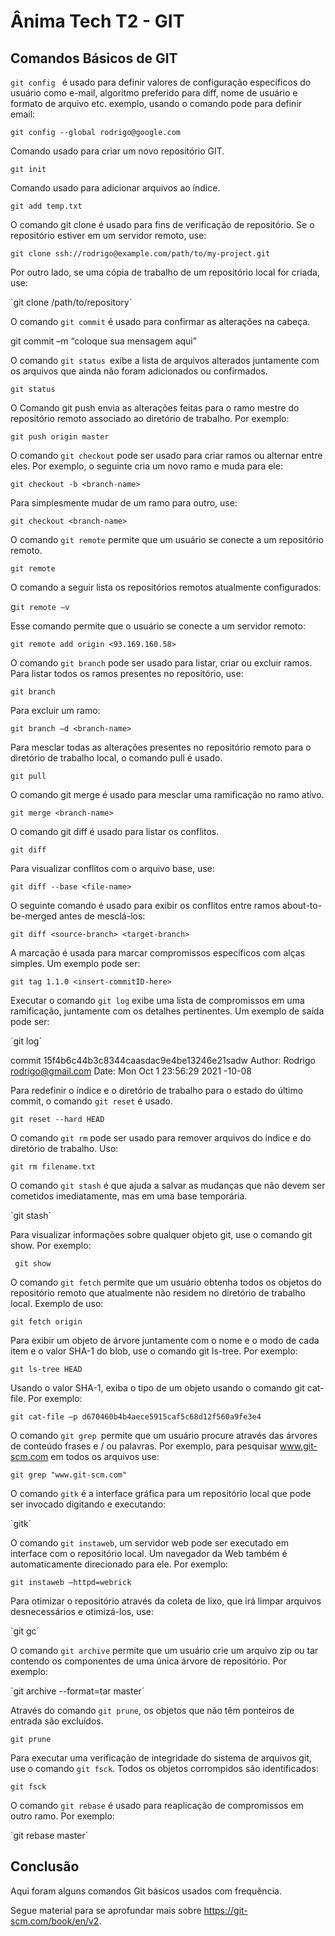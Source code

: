 <!-- @format -->

# Ânima Tech T2 - GIT

## Comandos Básicos de GIT

`git config ` é usado para definir valores de configuração específicos do usuário como e-mail, algoritmo preferido para diff, nome de usuário e formato de arquivo etc. exemplo, usando o comando pode para definir email:

`git config --global rodrigo@google.com`

Comando usado para criar um novo repositório GIT.

`git init`

Comando usado para adicionar arquivos ao índice.

`git add temp.txt`

O comando git clone é usado para fins de verificação de repositório. Se o repositório estiver em um servidor remoto, use:

`git clone ssh://rodrigo@example.com/path/to/my-project.git`

Por outro lado, se uma cópia de trabalho de um repositório local for criada, use:

`git clone /path/to/repository´

O comando `git commit` é usado para confirmar as alterações na cabeça.

git commit –m “coloque sua mensagem aqui”

O comando `git status `exibe a lista de arquivos alterados juntamente com os arquivos que ainda não foram adicionados ou confirmados.

`git status`

O Comando git push envia as alterações feitas para o ramo mestre do repositório remoto associado ao diretório de trabalho. Por exemplo:

`git push origin master`

O comando `git checkout` pode ser usado para criar ramos ou alternar entre eles. Por exemplo, o seguinte cria um novo ramo e muda para ele:

`git checkout -b <branch-name>`

Para simplesmente mudar de um ramo para outro, use:

`git checkout <branch-name>`

O comando `git remote` permite que um usuário se conecte a um repositório remoto.

`git remote`

O comando a seguir lista os repositórios remotos atualmente configurados:

g`it remote –v`

Esse comando permite que o usuário se conecte a um servidor remoto:

`git remote add origin <93.169.160.58>`

O comando `git branch` pode ser usado para listar, criar ou excluir ramos. Para listar todos os ramos presentes no repositório, use:

`git branch`

Para excluir um ramo:

`git branch –d <branch-name>`

Para mesclar todas as alterações presentes no repositório remoto para o diretório de trabalho local, o comando pull é usado.

`git pull`

O comando git merge é usado para mesclar uma ramificação no ramo ativo.

`git merge <branch-name>`

O comando git diff é usado para listar os conflitos.

`git diff`

Para visualizar conflitos com o arquivo base, use:

`git diff --base <file-name>`

O seguinte comando é usado para exibir os conflitos entre ramos about-to-be-merged antes de mesclá-los:

`git diff <source-branch> <target-branch>`

A marcação é usada para marcar compromissos específicos com alças simples. Um exemplo pode ser:

`git tag 1.1.0 <insert-commitID-here>`

Executar o comando `git log` exibe uma lista de compromissos em uma ramificação, juntamente com os detalhes pertinentes. Um exemplo de saída pode ser:

`git log´

commit 15f4b6c44b3c8344caasdac9e4be13246e21sadw
Author: Rodrigo <rodrigo@gmail.com>
Date: Mon Oct 1 23:56:29 2021 -10-08

Para redefinir o índice e o diretório de trabalho para o estado do último commit, o comando `git reset` é usado.

`git reset --hard HEAD`

O comando `git rm` pode ser usado para remover arquivos do índice e do diretório de trabalho. Uso:

`git rm filename.txt`

O comando `git stash` é que ajuda a salvar as mudanças que não devem ser cometidos imediatamente, mas em uma base temporária.

`git stash´

Para visualizar informações sobre qualquer objeto git, use o comando git show. Por exemplo:

` git show`

O comando `git fetch` permite que um usuário obtenha todos os objetos do repositório remoto que atualmente não residem no diretório de trabalho local. Exemplo de uso:

`git fetch origin`

Para exibir um objeto de árvore juntamente com o nome e o modo de cada item e o valor SHA-1 do blob, use o comando git ls-tree. Por exemplo:

`git ls-tree HEAD`

Usando o valor SHA-1, exiba o tipo de um objeto usando o comando git cat-file. Por exemplo:

`git cat-file –p d670460b4b4aece5915caf5c68d12f560a9fe3e4`

O comando `git grep `permite que um usuário procure através das árvores de conteúdo frases e / ou palavras. Por exemplo, para pesquisar www.git-scm.com em todos os arquivos use:

`git grep "www.git-scm.com"`

O comando `gitk` é a interface gráfica para um repositório local que pode ser invocado digitando e executando:

`gitk´

O comando `git instaweb`, um servidor web pode ser executado em interface com o repositório local. Um navegador da Web também é automaticamente direcionado para ele. Por exemplo:

`git instaweb –httpd=webrick`

Para otimizar o repositório através da coleta de lixo, que irá limpar arquivos desnecessários e otimizá-los, use:

`git gc´

O comando `git archive` permite que um usuário crie um arquivo zip ou tar contendo os componentes de uma única árvore de repositório. Por exemplo:

`git archive --format=tar master´

Através do comando `git prune`, os objetos que não têm ponteiros de entrada são excluídos.

`git prune`

Para executar uma verificação de integridade do sistema de arquivos git, use o comando `git fsck`. Todos os objetos corrompidos são identificados:

`git fsck`

O comando `git rebase` é usado para reaplicação de compromissos em outro ramo. Por exemplo:

`git rebase master´

## Conclusão

Aqui foram alguns comandos Git básicos usados com frequência.

Segue material para se aprofundar mais sobre https://git-scm.com/book/en/v2.

